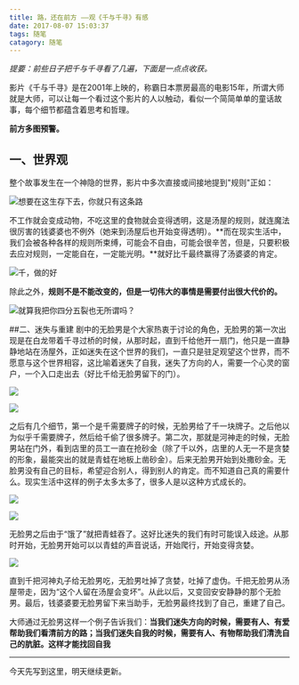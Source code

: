 ```yaml
---
title: 路，还在前方 ——观《千与千寻》有感
date: 2017-08-07 15:03:37
tags: 随笔  
catagory: 随笔  
---
```


*提要：前些日子把千与千寻看了几遍，下面是一点点收获。*

影片《千与千寻》是在2001年上映的，称霸日本票房最高的电影15年，所谓大师就是大师，可以让每一个看过这个影片的人以触动，看似一个简简单单的童话故事，每个细节都蕴含着思考和哲理。

<!-- more -->

**前方多图预警。** 

## 一、世界观
整个故事发生在一个神隐的世界，影片中多次直接或间接地提到"规则"正如：  

![想要在这生存下去，你就只有这条路](http://i.imgur.com/VF4xGHw.jpg)

不工作就会变成动物，不吃这里的食物就会变得透明，这是汤屋的规则，就连魔法很厉害的钱婆婆也不例外（她来到汤屋后也开始变得透明）。**而在现实生活中，我们会被各种各样的规则所束缚，可能会不自由，可能会很辛苦，但是，只要积极去应对规则，一定能自在，一定能光明。**就好比千最终赢得了汤婆婆的肯定。  

![千，做的好](http://i.imgur.com/DgU7Sxp.jpg)

除此之外，**规则不是不能改变的，但是一切伟大的事情是需要付出很大代价的。**  

![就算我把你四分五裂也无所谓吗？](http://i.imgur.com/Fj12aDl.png)  

##二、迷失与重建
剧中的无脸男是个大家热衷于讨论的角色，无脸男的第一次出现是在白龙带着千寻过桥的时候，从那时起，直到千给他开一扇门，他只是一直静静地站在汤屋外，正如迷失在这个世界的我们，一直只是驻足观望这个世界，而不愿意与这个世界相容，这比喻着迷失了自我，迷失了方向的人，需要一个心灵的窗户，一个入口走出去（好比千给无脸男留下的门）。 
 
![](http://i.imgur.com/fq4zJJm.jpg)  

![](http://i.imgur.com/gFxle5o.png)   

之后有几个细节，第一个是千需要牌子的时候，无脸男给了千一块牌子。之后他以为似乎千需要牌子，然后给千偷了很多牌子。第二次，那就是河神走的时候，无脸男站在门外，看到店里的员工一直在抢砂金（除了千以外，店里的人无一不是贪婪的形象，最能突出的就是青蛙在地板上凿砂金）。后来无脸男开始到处撒砂金。无脸男没有自己的目标，希望迎合别人，得到别人的肯定。而不知道自己真的需要什么。现实生活中这样的例子太多太多了，很多人是以这种方式成长的。

![](http://i.imgur.com/raPT36x.png)  

![](http://i.imgur.com/vRqh3tL.jpg)

无脸男之后由于“饿了”就把青蛙吞了。这好比迷失的我们有时可能误入歧途。从那时开始，无脸男开始可以以青蛙的声音说话，开始爬行，开始变得贪婪。

![](http://i.imgur.com/dX6DzJg.jpg)  

直到千把河神丸子给无脸男吃，无脸男吐掉了贪婪，吐掉了虚伪。千把无脸男从汤屋带走，因为“这个人留在汤屋会变坏”。从此以后，又变回安安静静的那个无脸男。最后，钱婆婆要无脸男留下来当助手，无脸男最终找到了自己，重建了自己。

大师通过无脸男这样一个例子告诉我们：**当我们迷失方向的时候，需要有人、有爱帮助我们看清前方的路；当我们迷失自我的时候，需要有人、有物帮助我们清洗自己的肮脏。这样才能找回自我**

---
今天先写到这里，明天继续更新。